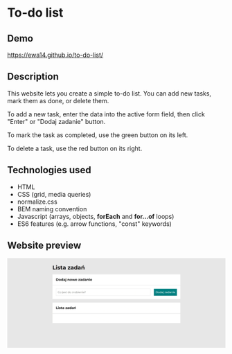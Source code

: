 # To-do list
## Demo
https://ewa14.github.io/to-do-list/
## Description
This website lets you create a simple to-do list. You can add new tasks, mark them as done, or delete them.

To add a new task, enter the data into the active form field, then click "Enter" or "Dodaj zadanie" button.

To mark the task as completed, use the green button on its left. 

To delete a task, use the red button on its right.
## Technologies used
- HTML
- CSS (grid, media queries)
- normalize.css
- BEM naming convention
- Javascript (arrays, objects, **forEach** and **for...of** loops)
- ES6 features (e.g. arrow functions, "const" keywords)
## Website preview
![to-do list preview](images/to-do-list_preview.gif)